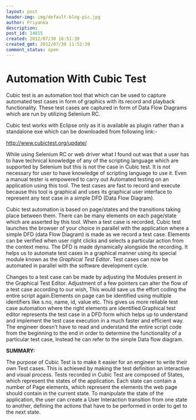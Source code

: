 ```yaml
---
layout: post
header-img: img/default-blog-pic.jpg
author: Priyanka
description: 
post_id: 14815
created: 2012/07/30 16:51:39
created_gmt: 2012/07/30 11:51:39
comment_status: open
---
```


# Automation With Cubic Test

<div>

Cubic test is an automation tool that which can be used to capture automated test cases in form of graphics with its record and playback functionality. These test cases are captured in form of Data Flow Diagrams which are run by utilizing Selenium RC.

Cubic test works with Eclipse only as it is available as plugin rather than a standalone exe which can be downloaded from following link:-

<a href="http://www.cubictest.org/update/">http://www.cubictest.org/update/</a>

<!--more-->

While using Selenium RC or web driver what I found out was that a user has to have technical knowledge of any of the scripting language which are supported by Selenium but this is not the case in Cubic test. It is not necessary for user to have knowledge of scripting language to use it. Even a manual tester is empowered to carry out Automated testing on an application using this tool. The test cases are fast to record and execute because this tool is graphical and uses its graphical user interface to represent any test case in a simple DFD (Data Flow Diagram).

Cubic test<b><i> </i></b>automation is based on page/states and the  transitions taking place between them. There can be many elements on  each page/state which are asserted by this tool. When a test case is recorded, Cubic test launches the browser of your choice in parallel with the application where a simple DFD (data Flow Diagram) is made as we record a test case. Elements can be verified when user right clicks and selects a particular action from the context menu. The DFD is made dynamically alongside the recording. It helps us to automate test cases in a graphical manner using its special module known as the <i>Graphical Test Editor</i>. Test cases can now be automated in parallel with the software development cycle.

Changes to a test case can be made by adjusting the Modules present in the Graphical Test Editor. Adjustment of a few pointers can alter the flow of a test case according to our wish, This would save us the effort coding the entire script again.Elements on page can be identified using multiple identifiers like s.no, name, id, value etc. This gives us more reliable test case automation where the right elements are identified.Graphical test editor represents the test case in a DFD form which helps up to understand and implement the test case execution in a much faster and efficient way. The engineer doesn’t have to read and understand the entire script code from the beginning to the end in order to determine the functionality of a particular test case, Instead he can refer to the simple Data flow diagram.

<b>SUMMARY:</b>

The purpose of Cubic Test is to make it easier for an engineer to write their own Test cases. This is achieved by making the test definition an interactive and visual process. Tests recorded in Cubic Test are composed of States, which represent the states of the application. Each state can contain a number of Page elements, which represent the elements the web page should contain in the current state. To manipulate the state of the application, the user can create a User Interaction transition from one state to another, defining the actions that have to be performed in order to get to the next state.

</div>